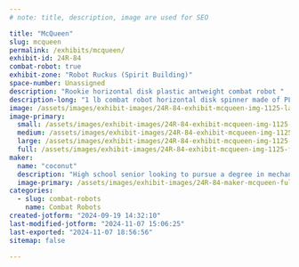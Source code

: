 ```yaml
---
# note: title, description, image are used for SEO

title: "McQueen"
slug: mcqueen
permalink: /exhibits/mcqueen/
exhibit-id: 24R-84
combat-robot: true
exhibit-zone: "Robot Ruckus (Spirit Building)"
space-number: Unassigned
description: "Rookie horizontal disk plastic antweight combat robot "
description-long: "1 lb combat robot horizontal disk spinner made of PLA plastic only. Built in one month by high school senior before its first tournament in Orlando."
image: /assets/images/exhibit-images/24R-84-exhibit-mcqueen-img-1125-large.jpeg
image-primary: 
  small: /assets/images/exhibit-images/24R-84-exhibit-mcqueen-img-1125-small.jpeg
  medium: /assets/images/exhibit-images/24R-84-exhibit-mcqueen-img-1125-medium.jpeg
  large: /assets/images/exhibit-images/24R-84-exhibit-mcqueen-img-1125-large.jpeg
  full: /assets/images/exhibit-images/24R-84-exhibit-mcqueen-img-1125-full.jpeg
maker: 
  name: "coconut"
  description: "High school senior looking to pursue a degree in mechanical engineering. Built a combat robot for fun."
  image-primary: /assets/images/exhibit-images/24R-84-maker-mcqueen-fullsizer-medium.jpeg
categories: 
  - slug: combat-robots
    name: Combat Robots
created-jotform: "2024-09-19 14:32:10"
last-modified-jotform: "2024-11-07 15:06:25"
last-exported: "2024-11-07 18:56:56"
sitemap: false

---
```

